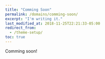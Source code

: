 ```yaml
---
title: "Comming Soon"
permalink: /domains/comming-soon/
excerpt: "I'm writing it."
last_modified_at: 2018-11-25T22:21:33-05:00
redirect_from:
  - /theme-setup/
toc: true
---
```


Comming soon!